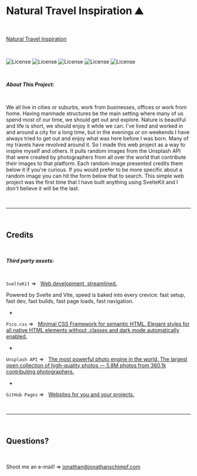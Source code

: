 # Natural Travel Inspiration ⛰️

<p>&nbsp;<p>

‎[Natural Travel Inspiration]()

<p>&nbsp;<p>
  
![License](https://img.shields.io/static/v1?label=Language&message=JavaScript&color=yellow)
![License](https://img.shields.io/static/v1?label=Language&message=HTML5&color=orange) ![License](https://img.shields.io/static/v1?label=Language&message=CSS3&color=blue) ![License](https://img.shields.io/static/v1?label=Framework&message=SvelteKit&color=green) 
![License](https://img.shields.io/static/v1?label=Framework&message=Pico.css&color=yellow)

<p>&nbsp;<p>

<strong><em>About This Project:</strong></em>

<p>&nbsp;<p>

We all live in cities or suburbs, work from businesses, offices or work from home. Having manmade structures be the main setting where many of us spend most of our time, we should get out and explore. Nature is beautiful and life is short, we should enjoy it while we can. I've lived and worked in and around a city for a long time, but in the evenings or on weekends I have always tried to get out and enjoy what was here before I was born. Many of my travels have revolved around it. So I made this web project as a way to inspire myself and others. It pulls random images from the Unsplash API that were created by photographers from all over the world that contribute their images to that platform. Each random image presented credits them below it if you're curious. If you would prefer to be more specific about a random image you can hit the form below that to search. This simple web project was the first time that I have built anything using SvelteKit and I don't believe it will be the last.

<p>&nbsp;<p>

---

<p>&nbsp;<p>

## Credits

<p>&nbsp;<p>

<strong><em>Third party assets:</strong></em>

<p>&nbsp;<p>

`SvelteKit` =>‏‏‎ ‎ ‏‏‎ ‎[Web development, streamlined.](https://kit.svelte.dev/) &nbsp; <p>Powered by Svelte and Vite, speed is baked into every crevice: fast setup, fast dev, fast builds, fast page loads, fast navigation.</p>

<p>&nbsp;‏‏‎‏‏‎ ‎<strong>+</strong></p>

`Pico.css` =>‏‏‎ ‎ ‏‏‎ ‎[Minimal CSS Framework for semantic HTML. Elegant styles for all native HTML elements without .classes and dark mode automatically enabled.](https://picocss.com/)

<p>&nbsp;‏‏‎‏‏‎ ‎<strong>+</strong></p>

`Unsplash API` =>‏‏‎ ‎ ‏‏‎ ‎[The most powerful photo engine in the world. The largest open collection of high-quality photos — 5.8M photos from 360.1k contributing photographers. ](https://unsplash.com/developers)

<p>&nbsp;‏‏‎‏‏‎ ‎<strong>+</strong></p>

`GitHub Pages` =>‏‏‎ ‎ ‏‏‎ ‎[Websites for you and your projects.](https://pages.github.com/)

<p>&nbsp;<p>

---

<p>&nbsp;<p>

## Questions?

<p>&nbsp;<p>

Shoot me an e-mail! => jonathan@jonathanschimpf.com

<p>&nbsp;<p>
